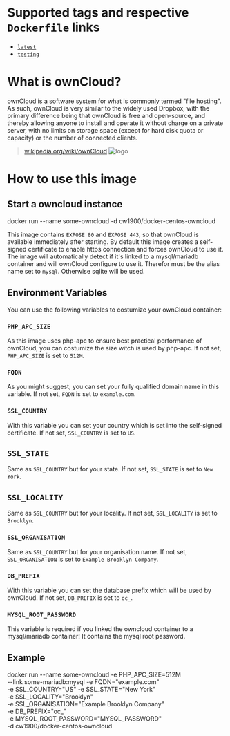 # Supported tags and respective `Dockerfile` links
- [`latest`](https://github.com/cw1/docker-centos-owncloud/blob/master/Dockerfile)
- [`testing`](https://github.com/cw1/docker-centos-owncloud/blob/testing/Dockerfile)

# What is ownCloud?

ownCloud is a software system for what is commonly termed "file hosting". As such, ownCloud is very similar to the widely used Dropbox, with the primary difference being that ownCloud is free and open-source, and thereby allowing anyone to install and operate it without charge on a private server, with no limits on storage space (except for hard disk quota or capacity) or the number of connected clients.

> [wikipedia.org/wiki/ownCloud](http://en.wikipedia.org/wiki/Owncloud)
![logo](http://upload.wikimedia.org/wikipedia/commons/thumb/b/b6/OwnCloud2-Logo.svg/200px-OwnCloud2-Logo.svg.png)

# How to use this image

## Start a owncloud instance

  docker run --name some-owncloud -d cw1900/docker-centos-owncloud

This image contains `EXPOSE 80` and `EXPOSE 443`, so that ownCloud is available immediately after starting. By default this image creates a self-signed certificate to enable https connection and forces ownCloud to use it. The image will automatically detect if it's linked to a mysql/mariadb container and will ownCloud configure to use it. Therefor must be the alias name set to `mysql`. Otherwise sqlite will be used.

## Environment Variables

You can use the following variables to costumize your ownCloud container:

### `PHP_APC_SIZE`

As this image uses php-apc to ensure best practical performance of ownCloud, you can costumize the size witch is used by php-apc. If not set, `PHP_APC_SIZE` is set to `512M`.

### `FQDN`

As you might suggest, you can set your fully qualified domain name in this variable. If not set, `FQDN` is set to `example.com`.

### `SSL_COUNTRY`

With this variable you can set your country which is set into the self-signed certificate. If not set, `SSL_COUNTRY` is set to `US`.

## `SSL_STATE`

Same as `SSL_COUNTRY` but for your state. If not set, `SSL_STATE` is set to `New York`.

## `SSL_LOCALITY`

Same as `SSL_COUNTRY` but for your locality. If not set, `SSL_LOCALITY` is set to `Brooklyn`.

### `SSL_ORGANISATION`

Same as `SSL_COUNTRY` but for your organisation name. If not set, `SSL_ORGANISATION` is set to `Example Brooklyn Company`.

### `DB_PREFIX`

With this variable you can set the database prefix which will be used by ownCloud. If not set, `DB_PREFIX` is set to `oc_`.

### `MYSQL_ROOT_PASSWORD`

This variable is required if you linked the owncloud container to a mysql/mariadb container! It contains the mysql root password.

## Example

  docker run --name some-owncloud -e PHP_APC_SIZE=512M \
    --link some-mariadb:mysql
    -e FQDN="example.com" \
    -e SSL_COUNTRY="US"
    -e SSL_STATE="New York" \
    -e SSL_LOCALITY="Brooklyn" \
    -e SSL_ORGANISATION="Example Brooklyn Company" \
    -e DB_PREFIX="oc_" \
    -e MYSQL_ROOT_PASSWORD="MYSQL_PASSWORD" \
    -d cw1900/docker-centos-owncloud